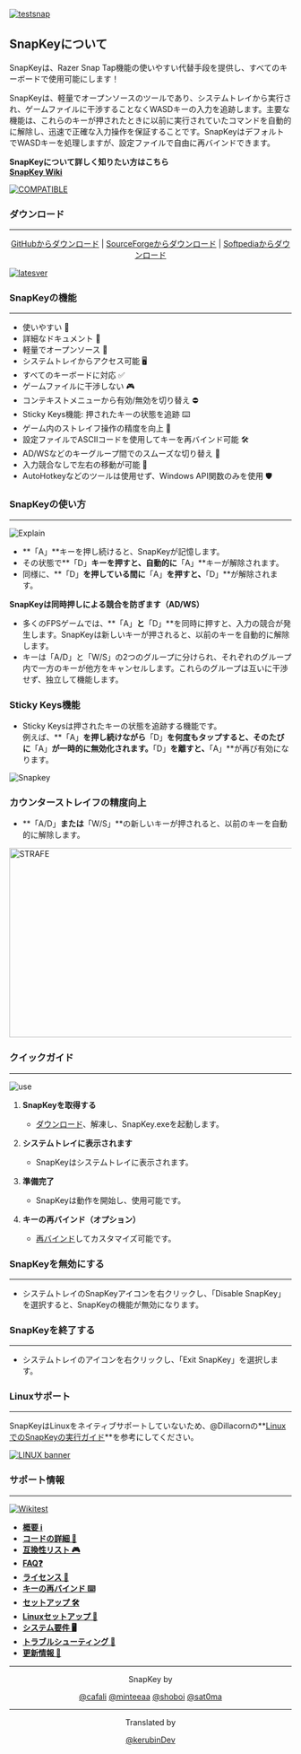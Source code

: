 [![testsnap](https://github.com/user-attachments/assets/e9a23ba9-d394-4711-abfc-994932605d86)](https://github.com/cafali/SnapKey/releases)

**SnapKeyについて**  
--------------------------------------------------------------------------------------------------  
SnapKeyは、Razer Snap Tap機能の使いやすい代替手段を提供し、すべてのキーボードで使用可能にします！

SnapKeyは、軽量でオープンソースのツールであり、システムトレイから実行され、ゲームファイルに干渉することなくWASDキーの入力を追跡します。主要な機能は、これらのキーが押されたときに以前に実行されていたコマンドを自動的に解除し、迅速で正確な入力操作を保証することです。SnapKeyはデフォルトでWASDキーを処理しますが、設定ファイルで自由に再バインドできます。

**SnapKeyについて詳しく知りたい方はこちら**  
[**SnapKey Wiki**](https://github.com/cafali/SnapKey/wiki)

[![COMPATIBLE](https://github.com/user-attachments/assets/069a7a23-cfe4-47eb-8ac2-05872fcc2028)](https://github.com/cafali/SnapKey/wiki/Compatibility-List)

### ダウンロード  
--------------------------------------------------------------------------------------------------  
<p align="center">
  <a href="https://github.com/cafali/SnapKey/releases">GitHubからダウンロード</a> |
  <a href="https://sourceforge.net/projects/snapkey/">SourceForgeからダウンロード</a> |
  <a href="https://www.softpedia.com/get/Tweak/System-Tweak/SnapKey.shtml">Softpediaからダウンロード</a>
</p>

[![latesver](https://github.com/user-attachments/assets/09694f7c-6eeb-4c80-9a02-1d777956d181)](https://github.com/cafali/SnapKey/wiki/Updates)

### SnapKeyの機能  
--------------------------------------------------------------------------------------------------  
- 使いやすい 🧩  
- 詳細なドキュメント 📖  
- 軽量でオープンソース 🌟  
- システムトレイからアクセス可能 🖥️  
- すべてのキーボードに対応 ✅  
- ゲームファイルに干渉しない 🎮  
- コンテキストメニューから有効/無効を切り替え ⛔  
- Sticky Keys機能: 押されたキーの状態を追跡 ⌨️  
- ゲーム内のストレイフ操作の精度を向上 🎯  
- 設定ファイルでASCIIコードを使用してキーを再バインド可能 🛠️  
- AD/WSなどのキーグループ間でのスムーズな切り替え 🔄  
- 入力競合なしで左右の移動が可能 🚀  
- AutoHotkeyなどのツールは使用せず、Windows API関数のみを使用 🛡️  

### SnapKeyの使い方  
--------------------------------------------------------------------------------------------------  
![Explain](https://github.com/user-attachments/assets/7d11c221-33d8-43ea-839b-bfe276332593)

- **「A」**キーを押し続けると、SnapKeyが記憶します。  
- その状態で**「D」**キーを押すと、自動的に**「A」**キーが解除されます。  
- 同様に、**「D」**を押している間に**「A」**を押すと、**「D」**が解除されます。  

**SnapKeyは同時押しによる競合を防ぎます（AD/WS）**  

- 多くのFPSゲームでは、**「A」**と**「D」**を同時に押すと、入力の競合が発生します。SnapKeyは新しいキーが押されると、以前のキーを自動的に解除します。  
- キーは「A/D」と「W/S」の2つのグループに分けられ、それぞれのグループ内で一方のキーが他方をキャンセルします。これらのグループは互いに干渉せず、独立して機能します。

### Sticky Keys機能  
- Sticky Keysは押されたキーの状態を追跡する機能です。  
  例えば、**「A」**を押し続けながら**「D」**を何度もタップすると、そのたびに**「A」**が一時的に無効化されます。**「D」**を離すと、**「A」**が再び有効になります。

![Snapkey](https://github.com/user-attachments/assets/504ffa5e-50d3-4a77-9016-70f22d143cb1)

### カウンターストレイフの精度向上  
- **「A/D」**または**「W/S」**の新しいキーが押されると、以前のキーを自動的に解除します。

<img src="https://github.com/user-attachments/assets/4453aba4-b9bc-45e8-8a80-80caad39347b" width="600" height="338" alt="STRAFE">

### クイックガイド  
--------------------------------------------------------------------------------------------------  
![use](https://github.com/user-attachments/assets/4d9fdf11-ec72-459c-995e-364bf1fc8d66)

1. **SnapKeyを取得する**  
   - [ダウンロード](https://github.com/cafali/SnapKey/releases)、解凍し、SnapKey.exeを起動します。

2. **システムトレイに表示されます**  
   - SnapKeyはシステムトレイに表示されます。

3. **準備完了**  
   - SnapKeyは動作を開始し、使用可能です。

4. **キーの再バインド（オプション）**  
   - [再バインド](https://github.com/cafali/SnapKey/wiki/Rebinding-Keys)してカスタマイズ可能です。

### SnapKeyを無効にする  
--------------------------------------------------------------------------------------------------  
- システムトレイのSnapKeyアイコンを右クリックし、「Disable SnapKey」を選択すると、SnapKeyの機能が無効になります。

### SnapKeyを終了する  
--------------------------------------------------------------------------------------------------  
- システムトレイのアイコンを右クリックし、「Exit SnapKey」を選択します。

### Linuxサポート  
--------------------------------------------------------------------------------------------------  
SnapKeyはLinuxをネイティブサポートしていないため、@Dillacornの**[LinuxでのSnapKeyの実行ガイド](https://github.com/cafali/SnapKey/issues/4#issuecomment-2251568839)**を参考にしてください。

[![LINUX banner](https://github.com/user-attachments/assets/794a16ed-b0ab-4320-a680-52bda1ca0fd1)](https://github.com/cafali/SnapKey/wiki/Setup-Linux)

### サポート情報  
--------------------------------------------------------------------------------------------------  
[![Wikitest](https://github.com/user-attachments/assets/0c6d7564-6471-49f2-9367-64f7bffb7e37)](https://github.com/cafali/SnapKey/wiki)

- **[概要 ℹ️](https://github.com/cafali/SnapKey/wiki/About)**  
- **[コードの詳細 🧠](https://github.com/cafali/SnapKey/wiki/Code-Breakdown)**  
- **[互換性リスト 🎮](https://github.com/cafali/SnapKey/wiki/Compatibility-List)**  
- **[FAQ❓](https://github.com/cafali/SnapKey/wiki/FAQ)**  
- **[ライセンス 📜](https://github.com/cafali/SnapKey/wiki/License)**  
- **[キーの再バインド ⌨️](https://github.com/cafali/SnapKey/wiki/Rebinding-Keys)**  
- **[セットアップ 🛠️](https://github.com/cafali/SnapKey/wiki/Setup)**  
- **[Linuxセットアップ 🐧](https://github.com/cafali/SnapKey/wiki/Setup-Linux)**  
- **[システム要件 🖥️](https://github.com/cafali/SnapKey/wiki/System-Requirements)**  
- **[トラブルシューティング 🔧](https://github.com/cafali/SnapKey/wiki/Troubleshoot)**  
- **[更新情報 🔄](https://github.com/cafali/SnapKey/wiki/Updates)**

---

<p align="center">
  SnapKey by  
</p>

<p align="center">
  <a href="https://github.com/cafali">@cafali</a> 
  <a href="https://github.com/minteeaa">@minteeaa</a> 
  <a href="https://github.com/shoboi">@shoboi</a> 
  <a href="https://github.com/sat0ma">@sat0ma</a> 
</p>

---

<p align="center">
  Translated by  
</p>

<p align="center">
  <a href="https://github.com/cafali">@kerubinDev</a>  
</p>
